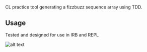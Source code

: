 #  

 CL practice tool generating a fizzbuzz sequence array using TDD.

## Usage

Tested and designed for use in IRB and REPL

![alt text][demo]

[demo]: https://github.com/Apliz/FizzBuzz/src/irb_demo.png "Demo"
